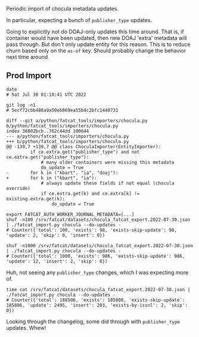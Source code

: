 
Periodic import of chocula metadata updates.

In particular, expecting a bunch of `publisher_type` updates.

Going to explicitly not do DOAJ-only updates this time around. That is, if
container would have been updated, then new DOAJ 'extra' metadata will pass
through. But don't only update entity for this reason. This is to reduce churn
based only on the `as-of` key. Should probably change the behavior next time
around.

## Prod Import

    date
    # Sat Jul 30 01:18:41 UTC 2022

    git log -n1
    # 5ecf72cbb488a9a50eb869ea55b4c2bfc1440731

    diff --git a/python/fatcat_tools/importers/chocula.py b/python/fatcat_tools/importers/chocula.py
    index 38802bcb..762c44dd 100644
    --- a/python/fatcat_tools/importers/chocula.py
    +++ b/python/fatcat_tools/importers/chocula.py
    @@ -139,7 +139,7 @@ class ChoculaImporter(EntityImporter):
             if ce.extra.get("publisher_type") and not ce.extra.get("publisher_type"):
                 # many older containers were missing this metadata
                 do_update = True
    -        for k in ("kbart", "ia", "doaj"):
    +        for k in ("kbart", "ia"):
                 # always update these fields if not equal (chocula override)
                 if ce.extra.get(k) and ce.extra[k] != existing.extra.get(k):
                     do_update = True

    export FATCAT_AUTH_WORKER_JOURNAL_METADATA=[...]
    shuf -n100 /srv/fatcat/datasets/chocula_fatcat_export.2022-07-30.json | ./fatcat_import.py chocula --do-updates -
    # Counter({'total': 100, 'exists': 98, 'exists-skip-update': 98, 'update': 2, 'skip': 0, 'insert': 0})

    shuf -n1000 /srv/fatcat/datasets/chocula_fatcat_export.2022-07-30.json | ./fatcat_import.py chocula --do-updates -
    # Counter({'total': 1000, 'exists': 986, 'exists-skip-update': 986, 'update': 12, 'insert': 2, 'skip': 0})

Huh, not seeing any `publisher_type` changes, which I was expecting more of.

    time cat /srv/fatcat/datasets/chocula_fatcat_export.2022-07-30.json | ./fatcat_import.py chocula --do-updates -
    # Counter({'total': 188506, 'exists': 185808, 'exists-skip-update': 185806, 'update': 2495, 'insert': 203, 'exists-by-issnl': 2, 'skip': 0})

Looking through the changelog, some did through with `publisher_type` updates.
Whew!
